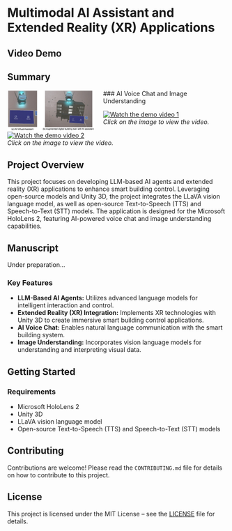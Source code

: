 # Multimodal AI Assistant and Extended Reality (XR) Applications


## Video Demo
## Summary
<img src="/fig1.png" style="float: left; margin-right: 20px; max-width: 200px;">
### AI Voice Chat and Image Understanding

[![Watch the demo video 1](https://img.youtube.com/vi/2esRfU4-7II/0.jpg)](https://www.youtube.com/watch?v=2esRfU4-7II)  
*Click on the image to view the video.*

[![Watch the demo video 2](https://img.youtube.com/vi/-Nxg_IkAl_c/0.jpg)](https://www.youtube.com/watch?v=-Nxg_IkAl_c)  
*Click on the image to view the video.*

## Project Overview

This project focuses on developing LLM-based AI agents and extended reality (XR) applications to enhance smart building control. Leveraging open-source models and Unity 3D, the project integrates the LLaVA vision language model, as well as open-source Text-to-Speech (TTS) and Speech-to-Text (STT) models. The application is designed for the Microsoft HoloLens 2, featuring AI-powered voice chat and image understanding capabilities.

## Manuscript
Under preparation...

### Key Features

- **LLM-Based AI Agents:** Utilizes advanced language models for intelligent interaction and control.
- **Extended Reality (XR) Integration:** Implements XR technologies with Unity 3D to create immersive smart building control applications.
- **AI Voice Chat:** Enables natural language communication with the smart building system.
- **Image Understanding:** Incorporates vision language models for understanding and interpreting visual data.

## Getting Started

### Requirements

- Microsoft HoloLens 2
- Unity 3D
- LLaVA vision language model
- Open-source Text-to-Speech (TTS) and Speech-to-Text (STT) models

## Contributing

Contributions are welcome! Please read the `CONTRIBUTING.md` file for details on how to contribute to this project.

## License

This project is licensed under the MIT License – see the [LICENSE](LICENSE) file for details.


